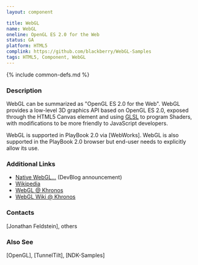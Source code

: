 ```yaml
---
layout: component

title: WebGL
name: WebGL
oneline: OpenGL ES 2.0 for the Web
status: GA
platform: HTML5
complink: https://github.com/blackberry/WebGL-Samples
tags: HTML5, Component, WebGL
---
```

{% include common-defs.md %}

### Description

WebGL can be summarized as "OpenGL ES 2.0 for the Web".
WebGL provides a low-level 3D graphics API based on OpenGL ES 2.0,
exposed through the HTML5 Canvas element and using [GLSL](http://en.wikipedia.org/wiki/GLSL)
to program Shaders, with modifications to be more friendly to JavaScript developers.

WebGL is supported in PlayBook 2.0 via [WebWorks].
WebGL is also supported in the PlayBook 2.0 browser but end-user needs to explicitly allow its use.

### Additional Links
* [Native WebGL...](http://devblog.blackberry.com/2012/02/playbook-native-webgl-development/) (DevBlog announcement)
* [Wikipedia](http://en.wikipedia.org/wiki/WebGL)
* [WebGL @ Khronos](http://www.khronos.org/webgl/)
* [WebGL Wiki @ Khronos](http://www.khronos.org/webgl/wiki_1_15/index.php/Main_Page)

### Contacts
[Jonathan Feldstein], others

### Also See
[OpenGL], [TunnelTilt], [NDK-Samples]